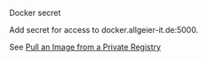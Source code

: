  Docker secret

Add secret for access to docker.allgeier-it.de:5000.

See [Pull an Image from a Private
Registry](https://kubernetes.io/docs/tasks/configure-pod-container/pull-image-private-registry/)

